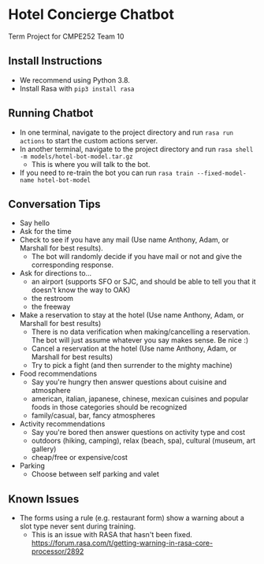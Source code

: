 # Hotel Concierge Chatbot
Term Project for CMPE252 Team 10

## Install Instructions
- We recommend using Python 3.8.
- Install Rasa with `pip3 install rasa`

## Running Chatbot
- In one terminal, navigate to the project directory and run `rasa run actions` to start the custom actions server.
- In another terminal, navigate to the project directory and run `rasa shell -m models/hotel-bot-model.tar.gz`
    - This is where you will talk to the bot.
- If you need to re-train the bot you can run `rasa train --fixed-model-name hotel-bot-model`

## Conversation Tips
- Say hello
- Ask for the time
- Check to see if you have any mail (Use name Anthony, Adam, or Marshall for best results).
    - The bot will randomly decide if you have mail or not and give the corresponding response.
- Ask for directions to...
    - an airport (supports SFO or SJC, and should be able to tell you that it doesn't know the way to OAK)
    - the restroom
    - the freeway
- Make a reservation to stay at the hotel (Use name Anthony, Adam, or Marshall for best results)
    - There is no data verification when making/cancelling a reservation. The bot will just assume whatever you say makes sense. Be nice :)
    - Cancel a reservation at the hotel (Use name Anthony, Adam, or Marshall for best results)
    - Try to pick a fight (and then surrender to the mighty machine)
- Food recommendations
    - Say you're hungry then answer questions about cuisine and atmosphere
    - american, italian, japanese, chinese, mexican cuisines and popular foods in those categories should be recognized
    - family/casual, bar, fancy atmospheres
- Activity recommendations
    - Say you're bored then answer questions on activity type and cost
    - outdoors (hiking, camping), relax (beach, spa), cultural (museum, art gallery)
    - cheap/free or expensive/cost
- Parking
    - Choose between self parking and valet

## Known Issues
- The forms using a rule (e.g. restaurant form) show a warning about a slot type never sent during training.
    - This is an issue with RASA that hasn't been fixed.  https://forum.rasa.com/t/getting-warning-in-rasa-core-processor/2892